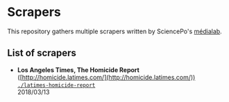 # Scrapers

This repository gathers multiple scrapers written by SciencePo's [médialab](https://github.com/medialab/).

## List of scrapers

* **Los Angeles Times, The Homicide Report** ([http://homicide.latimes.com/](http://homicide.latimes.com/))<br>[`./latimes-homicide-report`](./latimes-homicide-report)<br>2018/03/13
